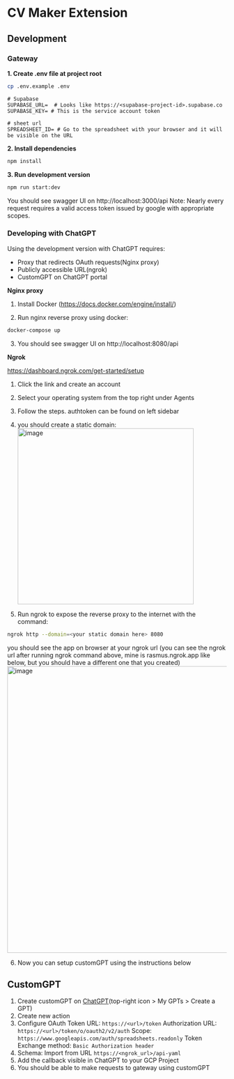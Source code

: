 # CV Maker Extension

## Development

### Gateway

**1. Create .env file at project root**

```bash
cp .env.example .env
```

```
# Supabase
SUPABASE_URL=  # Looks like https://<supabase-project-id>.supabase.co
SUPABASE_KEY= # This is the service account token

# sheet url
SPREADSHEET_ID= # Go to the spreadsheet with your browser and it will be visible on the URL
```

**2. Install dependencies**

```bash
npm install
```

**3. Run development version**

```bash
npm run start:dev
```

You should see swagger UI on http://localhost:3000/api
Note: Nearly every request requires a valid access token issued by google with appropriate scopes.

### Developing with ChatGPT

Using the development version with ChatGPT requires:

- Proxy that redirects OAuth requests(Nginx proxy)
- Publicly accessible URL(ngrok)
- CustomGPT on ChatGPT portal

**Nginx proxy**

1. Install Docker (https://docs.docker.com/engine/install/)

2. Run nginx reverse proxy using docker:

```bash
docker-compose up
```

3. You should see swagger UI on http://localhost:8080/api

**Ngrok**

https://dashboard.ngrok.com/get-started/setup

1. Click the link and create an account
2. Select your operating system from the top right under Agents
3. Follow the steps. authtoken can be found on left sidebar
4. you should create a static domain:
   <img width="404" alt="image" src="https://github.com/user-attachments/assets/994bcebf-a3e3-44fc-b0fc-f204d536dba4">

5. Run ngrok to expose the reverse proxy to the internet with the command:

```bash
ngrok http --domain=<your static domain here> 8080
```

you should see the app on browser at your ngrok url
(you can see the ngrok url after running ngrok command above, mine is rasmus.ngrok.app like below, but you should have a different one that you created)
<img width="658" alt="image" src="https://github.com/user-attachments/assets/8ed33e1c-a29a-4635-b4c4-6eef895141da">

6. Now you can setup customGPT using the instructions below

## CustomGPT

1. Create customGPT on [ChatGPT](https://chatgpt.com/)(top-right icon > My GPTs > Create a GPT)
2. Create new action
3. Configure OAuth
   Token URL: `https://<url>/token`
   Authorization URL: `https://<url>/token/o/oauth2/v2/auth`
   Scope: `https://www.googleapis.com/auth/spreadsheets.readonly`
   Token Exchange method: `Basic Authorization header`
4. Schema: Import from URL `https://<ngrok_url>/api-yaml`
5. Add the callback visible in ChatGPT to your GCP Project
6. You should be able to make requests to gateway using customGPT
